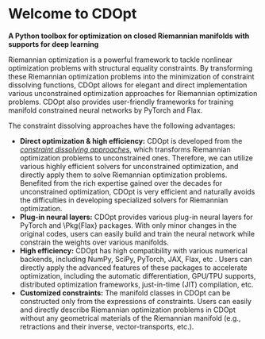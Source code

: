 # Welcome to CDOpt

**A Python toolbox for optimization on closed Riemannian manifolds with supports for deep learning**



Riemannian optimization is a powerful framework to tackle nonlinear optimization problems with structural equality constraints. By transforming these Riemannian optimization problems into the minimization of constraint dissolving functions, CDOpt allows for elegant and direct implementation various unconstrained optimization approaches for Riemannian optimization problems. CDOpt also provides user-friendly frameworks for training manifold constrained neural networks by PyTorch and Flax.



The constraint dissolving approaches have the following advantages:

* **Direct optimization & high efficiency:** CDOpt is developed from the *[constraint dissolving approaches](https://arxiv.org/abs/2203.10319)*, which transforms Riemannian optimization problems to unconstrained ones. Therefore, we can utilize various highly efficient solvers for unconstrained optimization, and directly apply them to solve Riemannian optimization problems. Benefited from the rich expertise gained over the decades for unconstrained optimization, CDOpt is very efficient and naturally avoids the difficulties in developing specialized solvers for Riemannian optimization.
* **Plug-in neural layers:** CDOpt provides various plug-in neural layers for PyTorch and \Pkg{Flax} packages. With only minor changes in the original codes, users can easily build and train the neural network while constrain the weights over various manifolds.
* **High efficiency:** CDOpt has high compatibility with various numerical backends, including NumPy, SciPy, PyTorch, JAX, Flax, etc . Users can directly apply the advanced features of these packages to accelerate optimization, including the automatic differentiation, GPU/TPU supports, distributed optimization frameworks, just-in-time (JIT) compilation, etc.
* **Customized constraints:** The manifold classes in CDOpt can be constructed only from the expressions of constraints. Users can easily and directly describe Riemannian optimization problems in CDOpt without any geometrical materials of the Riemannian manifold (e.g., retractions and their inverse, vector-transports, etc.).



```{tableofcontents}
```

